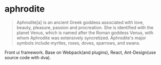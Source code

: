 # aphrodite
> Aphrodite[a] is an ancient Greek goddess associated with love, beauty, pleasure, passion and procreation. She is identified with the planet Venus, which is named after the Roman goddess Venus, with whom Aphrodite was extensively syncretized. Aphrodite's major symbols include myrtles, roses, doves, sparrows, and swans.

Front ui framework. 
Base on Webpack(and plugins), React, Ant-Design(use source code with dva).
